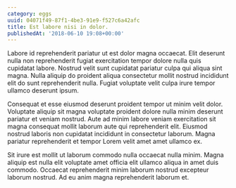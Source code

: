 ```yaml
---
category: eggs
uuid: 04071f49-87f1-4be3-91e9-f527c6a42afc
title: Est labore nisi in dolor.
publishedAt: '2018-06-10 19:08+00:00'
---
```


Labore id reprehenderit pariatur ut est dolor magna occaecat. Elit deserunt nulla non reprehenderit fugiat exercitation tempor dolore nulla quis cupidatat labore. Nostrud velit sunt cupidatat pariatur culpa qui aliqua sint magna. Nulla aliquip do proident aliqua consectetur mollit nostrud incididunt elit do sunt reprehenderit nulla. Fugiat voluptate velit culpa irure tempor ullamco deserunt ipsum.

Consequat et esse eiusmod deserunt proident tempor ut minim velit dolor. Voluptate aliquip sit magna voluptate proident dolore nulla minim deserunt pariatur et veniam nostrud. Aute ad minim labore veniam exercitation sit magna consequat mollit laborum aute qui reprehenderit elit. Eiusmod nostrud laboris non cupidatat incididunt in consectetur laborum. Magna pariatur reprehenderit et tempor Lorem velit amet amet ullamco ex.

Sit irure est mollit ut laborum commodo nulla occaecat nulla minim. Magna aliquip est nulla elit voluptate amet officia elit ullamco aliqua in amet duis commodo. Occaecat reprehenderit minim laborum nostrud excepteur laborum nostrud. Ad eu anim magna reprehenderit laborum et.